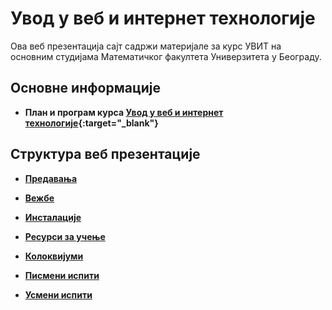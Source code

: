 # Увод у веб и интернет технологије

Ова веб презентација сајт садржи материјале за курс УВИТ на основним студијама Математичког факултета Универзитета у Београду.

## Основне информације

* **План и програм курса [Увод у веб и интернет технологије](/predavanja/info/R130_-_Uvod_u_veb_i_internet_tehnologije.pdf){:target="_blank"}**

## Структура веб презентације

* **[Предавања](/predavanja/README.md)**

* **[Вежбе](/vezbe/README.md)**

* **[Инсталације](/INSTALACIJE.md)**

* **[Ресурси за учење](/RESURSI-ZA-UCENJE.md)**

* **[Колоквијуми](/kolokvijum/README.md)**

* **[Писмени испити](/pismeni-ispit/README.md)**

* **[Усмени испити](/usmeni-ispit/README.md)**
